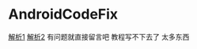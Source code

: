 # AndroidCodeFix
[解析1](https://www.jianshu.com/p/48ac9863305f)
[解析2](https://www.jianshu.com/p/5c8f8fbbc191)
有问题就直接留言吧 教程写不下去了 太多东西